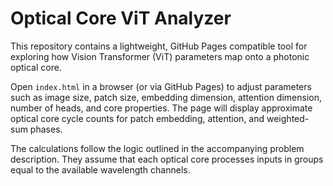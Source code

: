 # Optical Core ViT Analyzer

This repository contains a lightweight, GitHub Pages compatible tool for exploring how Vision Transformer (ViT) parameters map onto a photonic optical core.

Open `index.html` in a browser (or via GitHub Pages) to adjust parameters such as image size, patch size, embedding dimension, attention dimension, number of heads, and core properties. The page will display approximate optical core cycle counts for patch embedding, attention, and weighted-sum phases.

The calculations follow the logic outlined in the accompanying problem description. They assume that each optical core processes inputs in groups equal to the available wavelength channels.
